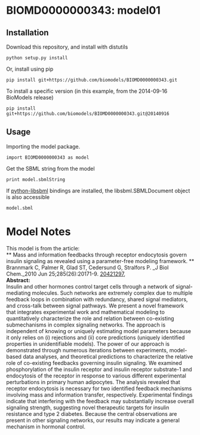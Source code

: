 # BIOMD0000000343: model01

## Installation

Download this repository, and install with distutils

`python setup.py install`

Or, install using pip

`pip install git+https://github.com/biomodels/BIOMD0000000343.git`

To install a specific version (in this example, from the 2014-09-16 BioModels release)

`pip install git+https://github.com/biomodels/BIOMD0000000343.git@20140916`

## Usage

Importing the model package.

`import BIOMD0000000343 as model`

Get the SBML string from the model

`print model.sbmlString`

If [python-libsbml](https://pypi.python.org/pypi/python-libsbml) bindings are
installed, the libsbml.SBMLDocument object is also accessible

`model.sbml`


# Model Notes


This model is from the article:  
** Mass and information feedbacks through receptor endocytosis govern insulin signaling as revealed using a parameter-free modeling framework. **   
Brannmark C, Palmer R, Glad ST, Cedersund G, Stralfors P. _J Biol Chem._2010
Jun 25;285(26):20171-9.
[20421297](http://www.ncbi.nlm.nih.gov/pubmed/20421297),  
**Abstract:**   
Insulin and other hormones control target cells through a network of signal-
mediating molecules. Such networks are extremely complex due to multiple
feedback loops in combination with redundancy, shared signal mediators, and
cross-talk between signal pathways. We present a novel framework that
integrates experimental work and mathematical modeling to quantitatively
characterize the role and relation between co-existing submechanisms in
complex signaling networks. The approach is independent of knowing or uniquely
estimating model parameters because it only relies on (i) rejections and (ii)
core predictions (uniquely identified properties in unidentifiable models).
The power of our approach is demonstrated through numerous iterations between
experiments, model-based data analyses, and theoretical predictions to
characterize the relative role of co-existing feedbacks governing insulin
signaling. We examined phosphorylation of the insulin receptor and insulin
receptor substrate-1 and endocytosis of the receptor in response to various
different experimental perturbations in primary human adipocytes. The analysis
revealed that receptor endocytosis is necessary for two identified feedback
mechanisms involving mass and information transfer, respectively. Experimental
findings indicate that interfering with the feedback may substantially
increase overall signaling strength, suggesting novel therapeutic targets for
insulin resistance and type 2 diabetes. Because the central observations are
present in other signaling networks, our results may indicate a general
mechanism in hormonal control.


